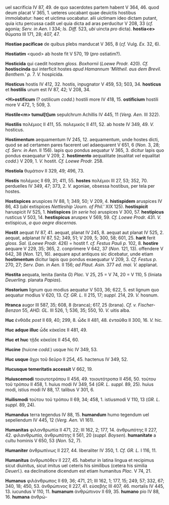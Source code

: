 uel sacrificia IV 87, 49. de quo sacerdotes partem habent V 364, 46.
quod deum placat V 365, 1. ueteres uocabant quae deuictis hostibus
immolabatur: haec et uictima uocabatur. alii uictimam ideo dictam
putant, quia ictu percussa cadit uel quia dicta ad aras perducitur V
208, 33 (*cf.* agonia; *Serv. in Aen.* I 334; *Is. Diff.* 523, *ubi*
uincta *pro* dicta). **hostia\<e\>** θύματα III 171, 28; 407, 47.

**Hostiae pacificae** de quibus plebs manducat V 365, 8 (*cf.* Vulg.
*Ex.* 32, 6).

**Hostiatim** \<quod\> ab hoste fit V 570, 19 (*pro* ostiatim?).

**Hosticida** qui caedit hostem *gloss. Boxhornii* (*Loewe Prodr.*
420). *Cf.* **hostiscinda** qui interficit hostes *apud Hamannum
'Miltheil. aus dem Brevil. Benthem.' p.* 7. *V.* hospicida.

**Hosticus** hostis IV 412, 32. hostis, inpugnator V 459, 53; 503, 34.
**hosticus** et **hostilis** unum est IV 87, 42; V 208, 34.

**\<H\>ostificum** (? ostilicum *codd.*) hostili more IV 418, 15.
**ostificium** hostili more V 472, 1; 509, 3.

**Hostile\<m\> tumul[t]um** sepulchrum Achillis IV 445, 11 (*Verg.*
*Aen.* III 322).

**Hostilis** πολέμιος II 411, 55. πολεμικός II 411, 52. ab hoste IV 349,
49. *V.* hosticus.

**Hostimentum** aequamentum IV 245, 12. aequamentum, unde hostes dicti,
quod se ad certamen pares facerent uel adaequarent V 651, 6 (*Non.* 3,
28; *cf. Serv. in Aen.* II 156). lapis quo pondus aequatur V 365, 3.
dicitur lapis quo pondus exaequatur V 209, 2. **hostimento** aequalitate
(eualitat *vel* equalitat *codd.*) V 209, 1. *V.* hostit. *Cf. Loewe
Prodr.* 258.

**Hostiola** θυμάτιον II 329, 49; 496, 73.

**Hostis** πολέμιος II 69, 31; 411, 55. **hostes** πολέμιοι III 27, 53;
352, 70. perduelles IV 349, 47; 373, 2. *V.* agoniae, obsessa hostibus,
per tela per hostes.

**Hostispices** aruspices IV 88, 1; 349, 50; V 209, 4. **histispidem**
aruspices IV 86, 43 (*ubi* extispices *Nettleship 'Journ. of Phil.'* XIX
125). **hostispicit** haruspicit IV 525, 1. **histispices** (*in serie*
ho) aruspices V 300, 57. **hestipicus** rusticus V 503, 14.
**hestispicus** aruspex V 569, 59. *Cf. Loewe Prodr.* 431. *V.*
extispicus, *a quo aegre discernas.*

**Hostit** aequat IV 87, 41. aequat, planat IV 245, 8. aequat aut planat
IV 525, 2. aequat, adplanat IV 87, 52; 349, 51; V 209, 5; 300, 58; 601,
25. **harit** ferit *gloss. Sal.* (*Loewe Prodr.* 426) = hostit f. *cf.
Festus Pauli p.* 102, 8. **hostire** aequare V 229, 35; 365, 2.
conprimere V 642, 37 (*Non.* 121, 13). offendere V 642, 38 (*Non.* 121,
16). aequare aput antiquos sic dicebatur, unde etiam **hostimentum**
dicitur lapis quo pondus exaequatur V 209, 3. *Cf. Festus p.* 270, 27;
*Serv. Dan. in Aen.* II 156; *ad Plaut. Asin.* 377 *ed. mai. V.*
applanat.

**Hostita** aequata, lenita (lanita *G*) *Plac.* V 25, 25 = V 74, 20 = V
110, 5 (liniata *Deuerling.* planata *Papias*).

**Hostorium** lignum quo modius aequatur V 503, 36; 622, 5. est lignum
quo aequatur modius V 620, 13. *Cf. GR. L.* II 215, 17; *suppl.* 214, 29.
*V.* hosnum.

**Hranca** augor III 587, 35; 608, 8 (branca); 617, 25 (brana). *Cf. v.
Fischer-Benzon* 55, *AHD. GL.* III 526, 1; 536, 35; 550, 10. *V.* uitis
alba.

**Huc** ἐνθάδε *post* II 69, 40; 299, 8. ὧδε II 481, 48. ἐνταῦθα II 300,
16. *V.* hic.

**Huc adque illuc** ὧδε κἀκεῖσε II 481, 49.

**Huc et huc** τῇδε κἀκεῖσε II 454, 60.

**Hucine** (huicne *codd.*) usque hic IV 349, 53.

**Huc usque** ἄχρι τοῦ δεῦρο II 254, 45. hactenus IV 349, 52.

**Hucusque temeritatis accessit** V 662, 19.

**Huiuscemodi** τοιουτοτρόπου II 456, 49. τοιουτότροπα II 456, 50.
τούτου τοῦ τρόπου II 458, 1. huius modi IV 349, 54 (*GR. L. suppl.* 89,
25). huius modi, istius modi IV 88, 17. talibus V 301, 6.

**Huilismodi** τούτου τοῦ τρόπου II 69, 34; 458, 1. istiusmodi V 110, 13
(*GR. L. suppl.* 89, 24).

**Humandus** terra tegendus IV 88, 15. **humandum** humo tegendum uel
sepeliendum IV 445, 12 (*Verg. Aen.* VI 161).

**Humanitas** φιλανθρωπία II 471, 22; III 162, 2; 177, 14. ἀνθρωπότης II
227, 42. φιλανθρωπία, ἀνθρωπότης II 561, 20 (*suppl. Boysen*).
**humanitate** a cultu hominis V 650, 53 (*Non.* 52, 7).

**Humaniter** ἀνθρωπίνως II 227, 44. liberaliter IV 350, 1. *Cf. GR. L.*
I 116, 11.

**Humanitus** ἀνθρωπόθεν II 227, 45. habetur in latina lingua et
recipimus sicut diuinitus, sicut imitus uel ceteris his similibus
(cetera his similia *Deuerl.*). ea declinatione dicendum est etiam
humanitus *Plac.* V 74, 21.

**Humanus** φιλάνθρωπος II 69, 36; 471, 21; III 162, 1; 177, 15; 249,
57; 332, 67; 340, 18; 450, 53. ἀνθρώπινος II 227, 41. εὐσεβής III 407,
46. mortalis IV 445, 13. iucundus V 110, 11. **humanum** ἀνθρώπινον II
69, 35. **humano** pio IV 88, 16. **humana** ἀνθρώ-

